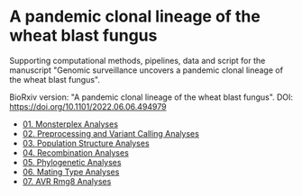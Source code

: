 # A pandemic clonal lineage of the wheat blast fungus
Supporting computational methods, pipelines, data and script for the manuscript "Genomic surveillance uncovers a pandemic clonal lineage of the wheat blast fungus".  

BioRxiv version: "A pandemic clonal lineage of the wheat blast fungus". DOI: https://doi.org/10.1101/2022.06.06.494979

* [01. Monsterplex Analyses](/01_Monsteplex_Analyses.md)
* [02. Preprocessing and Variant Calling Analyses](/02_Preprocessing_and_Variant_Calling.md)
* [03. Population Structure Analyses](/03_Population_Structure.md)
* [04. Recombination Analyses](/04_Recombination_Analyses.md)
* [05. Phylogenetic Analyses](/05_Phylogenetic_Analyses.md)
* [06. Mating Type Analyses](/06_Mating_Type.md)
* [07. AVR Rmg8 Analyses](/07_AVR_Rmg8.md)
